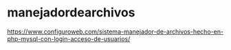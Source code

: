 # manejadordearchivos
https://www.configuroweb.com/sistema-manejador-de-archivos-hecho-en-php-mysql-con-login-acceso-de-usuarios/
